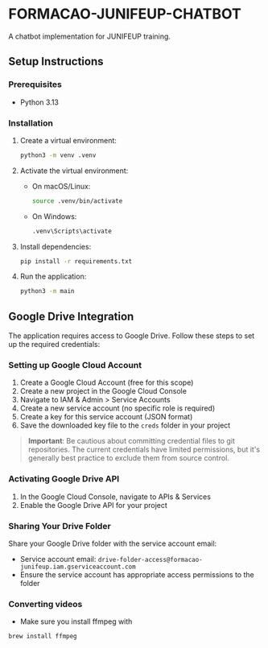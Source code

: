 # FORMACAO-JUNIFEUP-CHATBOT

A chatbot implementation for JUNIFEUP training.

## Setup Instructions

### Prerequisites
- Python 3.13

### Installation

1. Create a virtual environment:
   ```bash
   python3 -m venv .venv
   ```

2. Activate the virtual environment:
   - On macOS/Linux:
     ```bash
     source .venv/bin/activate
     ```
   - On Windows:
     ```bash
     .venv\Scripts\activate
     ```

3. Install dependencies:
   ```bash
   pip install -r requirements.txt
   ```

4. Run the application:
   ```bash
   python3 -m main
   ```

## Google Drive Integration

The application requires access to Google Drive. Follow these steps to set up the required credentials:

### Setting up Google Cloud Account

1. Create a Google Cloud Account (free for this scope)
2. Create a new project in the Google Cloud Console
3. Navigate to IAM & Admin > Service Accounts
4. Create a new service account (no specific role is required)
5. Create a key for this service account (JSON format)
6. Save the downloaded key file to the `creds` folder in your project

> **Important**: Be cautious about committing credential files to git repositories. The current credentials have limited permissions, but it's generally best practice to exclude them from source control.

### Activating Google Drive API

1. In the Google Cloud Console, navigate to APIs & Services
2. Enable the Google Drive API for your project

### Sharing Your Drive Folder

Share your Google Drive folder with the service account email:
- Service account email: `drive-folder-access@formacao-junifeup.iam.gserviceaccount.com`
- Ensure the service account has appropriate access permissions to the folder



### Converting videos
   - Make sure you install ffmpeg with 
   ```bash
   brew install ffmpeg
   ```